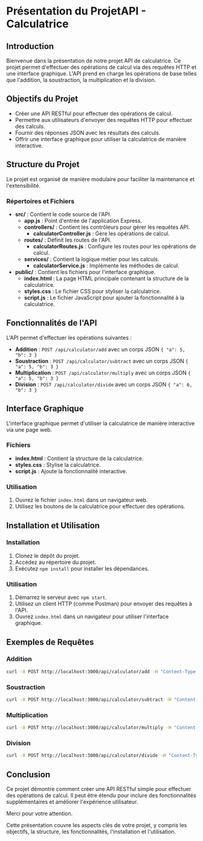 # Présentation du ProjetAPI - Calculatrice

## Introduction
Bienvenue dans la présentation de notre projet API de calculatrice. Ce projet permet d'effectuer des opérations de calcul via des requêtes HTTP et une interface graphique. L'API prend en charge les opérations de base telles que l'addition, la soustraction, la multiplication et la division.

## Objectifs du Projet
- Créer une API RESTful pour effectuer des opérations de calcul.
- Permettre aux utilisateurs d'envoyer des requêtes HTTP pour effectuer des calculs.
- Fournir des réponses JSON avec les résultats des calculs.
- Offrir une interface graphique pour utiliser la calculatrice de manière interactive.

## Structure du Projet
Le projet est organisé de manière modulaire pour faciliter la maintenance et l'extensibilité.

### Répertoires et Fichiers
- **src/** : Contient le code source de l'API.
  - **app.js** : Point d'entrée de l'application Express.
  - **controllers/** : Contient les contrôleurs pour gérer les requêtes API.
    - **calculatorController.js** : Gère les opérations de calcul.
  - **routes/** : Définit les routes de l'API.
    - **calculatorRoutes.js** : Configure les routes pour les opérations de calcul.
  - **services/** : Contient la logique métier pour les calculs.
    - **calculatorService.js** : Implémente les méthodes de calcul.
- **public/** : Contient les fichiers pour l'interface graphique.
  - **index.html** : La page HTML principale contenant la structure de la calculatrice.
  - **styles.css** : Le fichier CSS pour styliser la calculatrice.
  - **script.js** : Le fichier JavaScript pour ajouter la fonctionnalité à la calculatrice.

## Fonctionnalités de l'API
L'API permet d'effectuer les opérations suivantes :
- **Addition** : `POST /api/calculator/add` avec un corps JSON `{ "a": 5, "b": 3 }`
- **Soustraction** : `POST /api/calculator/subtract` avec un corps JSON `{ "a": 5, "b": 3 }`
- **Multiplication** : `POST /api/calculator/multiply` avec un corps JSON `{ "a": 5, "b": 3 }`
- **Division** : `POST /api/calculator/divide` avec un corps JSON `{ "a": 6, "b": 3 }`

## Interface Graphique
L'interface graphique permet d'utiliser la calculatrice de manière interactive via une page web.

### Fichiers
- **index.html** : Contient la structure de la calculatrice.
- **styles.css** : Stylise la calculatrice.
- **script.js** : Ajoute la fonctionnalité interactive.

### Utilisation
1. Ouvrez le fichier `index.html` dans un navigateur web.
2. Utilisez les boutons de la calculatrice pour effectuer des opérations.

## Installation et Utilisation
### Installation
1. Clonez le dépôt du projet.
2. Accédez au répertoire du projet.
3. Exécutez `npm install` pour installer les dépendances.

### Utilisation
1. Démarrez le serveur avec `npm start`.
2. Utilisez un client HTTP (comme Postman) pour envoyer des requêtes à l'API.
3. Ouvrez `index.html` dans un navigateur pour utiliser l'interface graphique.

## Exemples de Requêtes
### Addition
```bash
curl -X POST http://localhost:3000/api/calculator/add -H "Content-Type: application/json" -d '{"a": 5, "b": 3}'
```

### Soustraction
```bash
curl -X POST http://localhost:3000/api/calculator/subtract -H "Content-Type: application/json" -d '{"a": 5, "b": 3}'
```

### Multiplication
```bash
curl -X POST http://localhost:3000/api/calculator/multiply -H "Content-Type: application/json" -d '{"a": 5, "b": 3}'
```

### Division
```bash
curl -X POST http://localhost:3000/api/calculator/divide -H "Content-Type: application/json" -d '{"a": 6, "b": 3}'
```

## Conclusion
Ce projet démontre comment créer une API RESTful simple pour effectuer des opérations de calcul. Il peut être étendu pour inclure des fonctionnalités supplémentaires et améliorer l'expérience utilisateur.

Merci pour votre attention.


Cette présentation couvre les aspects clés de votre projet, y compris les objectifs, la structure, les fonctionnalités, l'installation et l'utilisation.